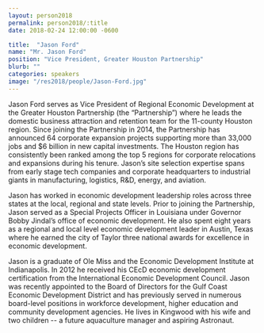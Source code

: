```yaml
---
layout: person2018
permalink: person2018/:title
date: 2018-02-24 12:00:00 -0600

title:  "Jason Ford"
name: "Mr. Jason Ford"
position: "Vice President, Greater Houston Partnership"
blurb: ""
categories: speakers
image: "/res2018/people/Jason-Ford.jpg"
---
```


Jason Ford serves as Vice President of Regional Economic Development at the Greater Houston Partnership (the “Partnership”) where he leads the domestic business attraction and retention team for the 11-county Houston region. Since joining the Partnership in 2014, the Partnership has announced 64 corporate expansion projects supporting more than 33,000 jobs and $6 billion in new capital investments. The Houston region has consistently been ranked among the top 5 regions for corporate relocations and expansions during his tenure. Jason’s site selection expertise spans from early stage tech companies and corporate headquarters to industrial giants in manufacturing, logistics, R&D, energy, and aviation.
 
Jason has worked in economic development leadership roles across three states at the local, regional and state levels. Prior to joining the Partnership, Jason served as a Special Projects Officer in Louisiana under Governor Bobby Jindal’s office of economic development. He also spent eight years as a regional and local level economic development leader in Austin, Texas where he earned the city of Taylor three national awards for excellence in economic development.
 
Jason is a graduate of Ole Miss and the Economic Development Institute at Indianapolis. In 2012 he received his CEcD economic development certification from the International Economic Development Council.  Jason was recently appointed to the Board of Directors for the Gulf Coast Economic Development District and has previously served in numerous board-level positions in workforce development, higher education and community development agencies. He lives in Kingwood with his wife and two children -- a future aquaculture manager and aspiring Astronaut.